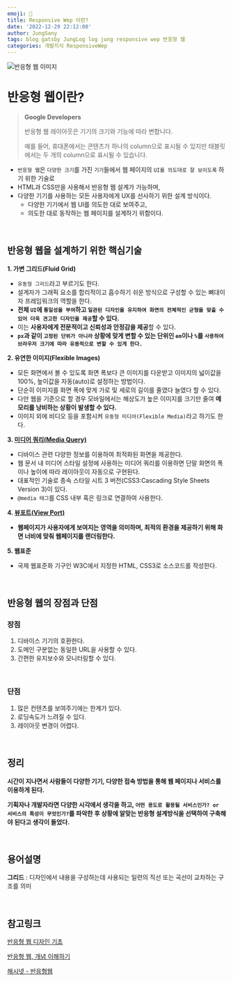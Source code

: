 ```yaml
---
emoji: 🎨
title: Responsive Wep 이란?
date: '2022-12-29 22:12:00'
author: JungSany
tags: blog gatsby JungLog log jung responsive wep 반응형 웹
categories: 개발지식 ResponsiveWep
---
```


![반응형 웹 이미지](https://mixedcode.com/Upload/Board/res111.jpg)

# 반응형 웹이란?

> **Google Developers**
>
> 반응형 웹 레이아웃은 기기의 크기와 기능에 따라 변합니다.
>
> 예를 들어, 휴대폰에서는 콘텐츠가 하나의 column으로 표시될 수 있지만 태블릿에서는 두 개의 column으로 표시될 수 있습니다.

- `반응형 웹`은 `다양한 크기`를 가진 `기기`들에서 웹 페이지의 `UI를 의도대로 잘 보이도록` 하기 위한 기술로
- HTML과 CSS만을 사용해서 반응형 웹 설계가 가능하며,
- 다양한 기기를 사용하는 모든 사용자에게 UX를 선사하기 위한 설계 방식이다.
  - 다양한 기기에서 웹 UI를 의도한 대로 보여주고,
  - 의도한 대로 동작하는 웹 페이지를 설계하기 위함이다.

<br/>

## 반응형 웹을 설계하기 위한 핵심기술

**1. 가변 그리드(Fluid Grid)**

- `유동형 그리드`라고 부르기도 한다.
- 설계자가 그래픽 요소를 합리적이고 흡수하기 쉬운 방식으로 구성할 수 있는 뼈대이자 프레임워크의 역할을 한다.
- **전체 `UI`에 `통일성을 부여`하고 `일관된 디자인을 유지하여 화면의 전체적인 균형을 맞출 수 있어 더욱 견고한 디자인을 제공`할 수 있다.**
- 이는 **사용자에게 전문적이고 신뢰성과 안정감을 제공**할 수 있다.
- **`px`과 같이 `고정된 단위가 아니라` 상황에 맞게 변할 수 있는 단위인 `em`이나 `%`를 `사용하여 브라우저 크기에 따라 유동적으로 변할 수 있게 한다.`**

**2. 유연한 이미지(Flexible Images)**

- 모든 화면에서 볼 수 있도록 화면 폭보다 큰 이미지를 다운받고 이미지의 넓이값을 100%, 높이값을 자동(auto)로 설정하는 방법이다.
- 단순히 이미지를 화면 폭에 맞게 가로 및 세로의 길이를 줄였다 늘였다 할 수 있다.
- 다만 웹을 기준으로 할 경우 모바일에서는 해상도가 높은 이미지를 크기만 줄여 **메모리를 낭비하는 상황이 발생할 수 있다.**
- 이미지 외에 비디오 등을 포함시켜 `유동형 미디어(Flexible Media)`라고 하기도 한다.

**3. [미디어 쿼리(Media Query)](https://rnfltpgus.github.io/knowledge/responsive-web/media-query/)**

- 디바이스 관련 다양한 정보를 이용하여 최적화된 화면을 제공한다.
- 웹 문서 내 미디어 스타일 설정에 사용하는 미디어 쿼리를 이용하면 단말 화면의 폭이나 높이에 따라 레이아웃이 자동으로 구현된다.
- 대표적인 기술로 종속 스타일 시트 3 버전(CSS3:Cascading Style Sheets Version 3)이 있다.
- `@media 태그`를 CSS 내부 혹은 링크로 연결하여 사용한다.

**4. [뷰포트(View Port)](https://rnfltpgus.github.io/knowledge/responsive-web/viewport/)**

- **웹페이지가 사용자에게 보여지는 영역을 의미하며, 최적의 환경을 제공하기 위해 화면 너비에 맞춰 웹페이지를 랜더링한다.**

**5. 웹표준**

- 국제 웹표준화 기구인 W3C에서 지정한 HTML, CSS3로 소스코드를 작성한다.

<br/>

## 반응형 웹의 장점과 단점

### 장점

1. 디바이스 기기의 호환한다.
2. 도메인 구분없는 동일한 URL을 사용할 수 있다.
3. 간편한 유지보수와 모니터링할 수 있다.

<br/>

### 단점

1. 많은 컨텐츠를 보여주기에는 한계가 있다.
2. 로딩속도가 느려질 수 있다.
3. 레이아웃 변경이 어렵다.

<br/>

## 정리

**시간이 지나면서 사람들이 다양한 기기, 다양한 접속 방법을 통해 웹 페이지나 서비스를 이용하게 된다.**

**기획자나 개발자라면 다양한 시각에서 생각을 하고, `어떤 용도로 활용될 서비스인가? or 서비스의 특성이 무엇인가?`를 파악한 후 상황에 알맞는 반응형 설계방식을 선택하여 구축해야 된다고 생각이 들었다.**

<br/>

## 용어설명

**그리드** : 디자인에서 내용을 구성하는데 사용되는 일련의 직선 또는 곡선이 교차하는 구조를 의미

<br/>

## 참고링크

[반응형 웹 디자인 기초](https://web.dev/responsive-web-design-basics/)

[반응형 웹, 개념 이해하기](https://yozm.wishket.com/magazine/detail/883/)

[해시넷 - 반응형웹](http://wiki.hash.kr/index.php/%EB%B0%98%EC%9D%91%ED%98%95%EC%9B%B9)

<br/>

```toc

```
